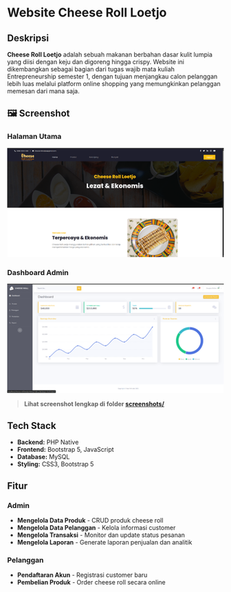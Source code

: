 # Website Cheese Roll Loetjo

## Deskripsi

**Cheese Roll Loetjo** adalah sebuah makanan berbahan dasar kulit lumpia yang diisi dengan keju dan digoreng hingga crispy. Website ini dikembangkan sebagai bagian dari tugas wajib mata kuliah Entrepreneurship semester 1, dengan tujuan menjangkau calon pelanggan lebih luas melalui platform online shopping yang memungkinkan pelanggan memesan dari mana saja.

## 🖼️ Screenshot

### Halaman Utama
![Screenshot 1](https://github.com/Karungg/cheese-roll-loetjo/blob/main/assets/img/docs/customer-1.png)

### Dashboard Admin
![Screenshot 2](https://github.com/Karungg/cheese-roll-loetjo/blob/main/assets/img/docs/admin-1.png)

> **Lihat screenshot lengkap di folder [screenshots/]((https://github.com/Karungg/cheese-roll-loetjo/blob/main/assets/img/docs))**

## Tech Stack

- **Backend:** PHP Native
- **Frontend:** Bootstrap 5, JavaScript
- **Database:** MySQL
- **Styling:** CSS3, Bootstrap 5

## Fitur

### Admin
- **Mengelola Data Produk** - CRUD produk cheese roll
- **Mengelola Data Pelanggan** - Kelola informasi customer
- **Mengelola Transaksi** - Monitor dan update status pesanan
- **Mengelola Laporan** - Generate laporan penjualan dan analitik

### Pelanggan
- **Pendaftaran Akun** - Registrasi customer baru
- **Pembelian Produk** - Order cheese roll secara online